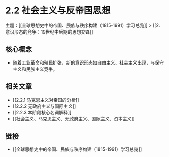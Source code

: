 # 2.2 社会主义与反帝国思想

主题：[[全球思想史中的帝国、民族与秩序构建（1815-1991）学习总览]] > [[2. 意识形态的竞争：19世纪中后期的思想交锋]]

## 核心概念

- 随着工业革命和殖民扩张，新的意识形态如自由主义、社会主义出现，与保守主义和民族主义竞争。

## 相关文章

- [[2.2.1 马克思主义对帝国的分析]]
- [[2.2.2 无政府主义与国际主义]]
- [[2.2.3 本阶段核心名词解释]]
- [[社会主义、马克思主义、无政府主义、国际主义、资本主义]]

## 链接

- [[全球思想史中的帝国、民族与秩序构建（1815-1991）学习总览]]
